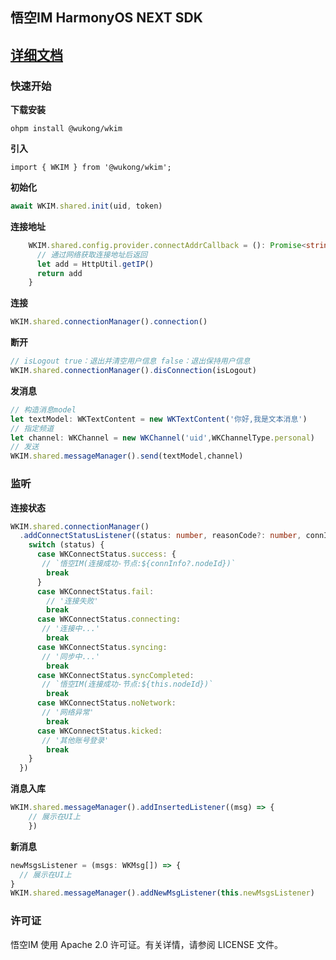 ## 悟空IM HarmonyOS NEXT SDK
## [详细文档](https://githubim.com/sdk/harmonyos.html "文档")
### 快速开始
**下载安装**
```
ohpm install @wukong/wkim
```
**引入**
```
import { WKIM } from '@wukong/wkim';
```
**初始化**
```typescript
await WKIM.shared.init(uid, token)
```
**连接地址**
```typescript
    WKIM.shared.config.provider.connectAddrCallback = (): Promise<string> => {
      // 通过网络获取连接地址后返回
      let add = HttpUtil.getIP()
      return add
    }
```
**连接**
```typescript
WKIM.shared.connectionManager().connection()
```
**断开**
```typescript
// isLogout true：退出并清空用户信息 false：退出保持用户信息
WKIM.shared.connectionManager().disConnection(isLogout)
```
**发消息**
```typescript
// 构造消息model
let textModel: WKTextContent = new WKTextContent('你好,我是文本消息')
// 指定频道 
let channel: WKChannel = new WKChannel('uid',WKChannelType.personal)
// 发送
WKIM.shared.messageManager().send(textModel,channel)
```
### 监听
**连接状态**
```typescript
WKIM.shared.connectionManager()
  .addConnectStatusListener((status: number, reasonCode?: number, connInfo?: ConnectionInfo) => {
    switch (status) {
      case WKConnectStatus.success: {
       // `悟空IM(连接成功-节点:${connInfo?.nodeId})`
        break
      }
      case WKConnectStatus.fail:
        // '连接失败'
        break
      case WKConnectStatus.connecting:
       // '连接中...'
        break
      case WKConnectStatus.syncing:
       // '同步中...'
        break
      case WKConnectStatus.syncCompleted:
       // `悟空IM(连接成功-节点:${this.nodeId})`
        break
      case WKConnectStatus.noNetwork:
       // '网络异常'
        break
      case WKConnectStatus.kicked:
       // '其他账号登录'
        break
    }
  })
```

**消息入库**
```typescript
WKIM.shared.messageManager().addInsertedListener((msg) => {
    // 展示在UI上
    })
```
**新消息**
```typescript
newMsgsListener = (msgs: WKMsg[]) => {
  // 展示在UI上
}
WKIM.shared.messageManager().addNewMsgListener(this.newMsgsListener)
```

### 许可证
悟空IM 使用 Apache 2.0 许可证。有关详情，请参阅 LICENSE 文件。